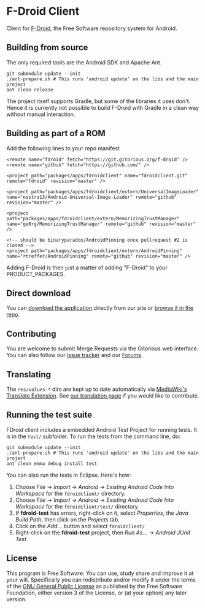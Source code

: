 F-Droid Client
==============

Client for [F-Droid](https://fdroid.org), the Free Software repository system
for Android.


Building from source
--------------------

The only required tools are the Android SDK and Apache Ant.

```
git submodule update --init
./ant-prepare.sh # This runs 'android update' on the libs and the main project
ant clean release
```

The project itself supports Gradle, but some of the libraries it uses don't.
Hence it is currently not possible to build F-Droid with Gradle in a clean way
without manual interaction.

Building as part of a ROM
-------------------------

Add the following lines to your repo manifest

```
<remote name="fdroid" fetch="https://git.gitorious.org/f-droid" />
<remote name="github" fetch="https://github.com/" />

<project path="packages/apps/fdroidclient" name="fdroidclient.git" remote="fdroid" revision="master" />

<project path="packages/apps/fdroidclient/extern/UniversalImageLoader" name="nostra13/Android-Universal-Image-Loader" remote="github" revision="master" />

<project path="packages/apps/fdroidclient/extern/MemorizingTrustManager" name="ge0rg/MemorizingTrustManager" remote="github" revision="master" />

<!-- should be binaryparadox/AndroidPinning once pullrequest #2 is closed -->
<project path="packages/apps/fdroidclient/extern/AndroidPinning" name="rtreffer/AndroidPinning" remote="github" revision="master" />
```

Adding F-Droid is then just a matter of adding "F-Droid" to your PRODUCT_PACKAGES.

Direct download
---------------

You can [download the application](https://f-droid.org/FDroid.apk) directly
from our site or [browse it in the
repo](https://f-droid.org/app/org.fdroid.fdroid).


Contributing
------------

You are welcome to submit Merge Requests via the Gitorious web interface. You
can also follow our [Issue tracker](https://f-droid.org/repository/issues/)
and our [Forums](https://f-droid.org/forums/).


Translating
-----------

The `res/values-*` dirs are kept up to date automatically via [MediaWiki's
Translate Extension](http://www.mediawiki.org/wiki/Extension:Translate). See
[our translation page](https://f-droid.org/wiki/page/Special:Translate) if you
would like to contribute.


Running the test suite
----------------------

FDroid client includes a embedded Android Test Project for running tests.  It
is in the `test/` subfolder.  To run the tests from the command line, do:

```
git submodule update --init
./ant-prepare.sh # This runs 'android update' on the libs and the main project
ant clean emma debug install test
```

You can also run the tests in Eclipse. Here's how:

1. Choose *File* -> *Import* -> *Android* -> *Existing Android Code Into Workspace* for the `fdroidclient/` directory.
2. Choose *File* -> *Import* -> *Android* -> *Existing Android Code Into Workspace* for the `fdroidclient/test/` directory
3. If **fdroid-test** has errors, right-click on it, select *Properties*, the
*Java Build Path*, then click on the *Projects* tab.
4. Click on the *Add...* button and select `fdroidclient/`
5. Right-click on the **fdroid-test** project, then *Run As...* -> *Android JUnit Test*


License
-------

This program is Free Software: You can use, study share and improve it at your
will. Specifically you can redistribute and/or modify it under the terms of the
[GNU General Public License](https://www.gnu.org/licenses/gpl.html) as
published by the Free Software Foundation, either version 3 of the License, or
(at your option) any later version.
